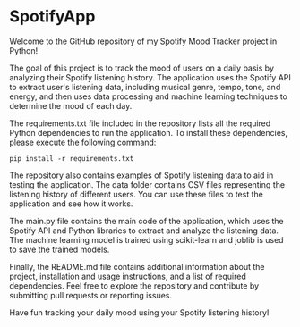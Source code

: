 # SpotifyApp

Welcome to the GitHub repository of my Spotify Mood Tracker project in Python!

The goal of this project is to track the mood of users on a daily basis by analyzing their Spotify listening history. The application uses the Spotify API to extract user's listening data, including musical genre, tempo, tone, and energy, and then uses data processing and machine learning techniques to determine the mood of each day.

The requirements.txt file included in the repository lists all the required Python dependencies to run the application. To install these dependencies, please execute the following command:

```
pip install -r requirements.txt
```
The repository also contains examples of Spotify listening data to aid in testing the application. The data folder contains CSV files representing the listening history of different users. You can use these files to test the application and see how it works.

The main.py file contains the main code of the application, which uses the Spotify API and Python libraries to extract and analyze the listening data. The machine learning model is trained using scikit-learn and joblib is used to save the trained models.

Finally, the README.md file contains additional information about the project, installation and usage instructions, and a list of required dependencies. Feel free to explore the repository and contribute by submitting pull requests or reporting issues.

Have fun tracking your daily mood using your Spotify listening history!